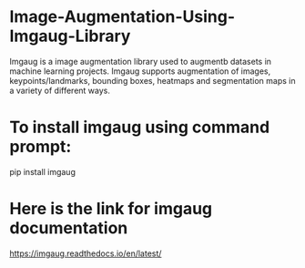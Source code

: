 # Image-Augmentation-Using-Imgaug-Library


Imgaug is a image augmentation library used to augmentb datasets in machine learning projects. Imgaug supports augmentation of images, keypoints/landmarks, bounding boxes, heatmaps and segmentation maps in a variety of different ways.

# To install imgaug using command prompt:
pip install imgaug

# Here is the link for imgaug documentation 
https://imgaug.readthedocs.io/en/latest/
    
